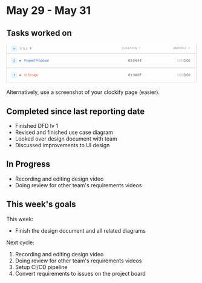 # May 29 - May 31

## Tasks worked on

!["time"](time.png)

Alternatively, use a screenshot of your clockify page (easier).

## Completed since last reporting date

- Finished DFD lv 1
- Revised and finished use case diagram
- Looked over design document with team
- Discussed improvements to UI design

## In Progress

- Recording and editing design video
- Doing review for other team's requirements videos

## This week's goals

This week:
- Finish the design document and all related diagrams

Next cycle:
1. Recording and editing design video
2. Doing review for other team's requirements videos
3. Setup CI/CD pipeline
4. Convert requirements to issues on the project board

